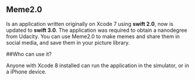 

## Meme2.0 
Is an application written originally on Xcode 7 using **swift 2.0**, now is updated to **swift 3.0**. The application 
was required to obtain a nanodegree from Udacity. You can use Meme2.0 to make memes and share them in social media,
and save them in your picture library. 

##Who can use it?

Anyone with Xcode 8 installed can run the application in the simulator, or in a iPhone device. 
